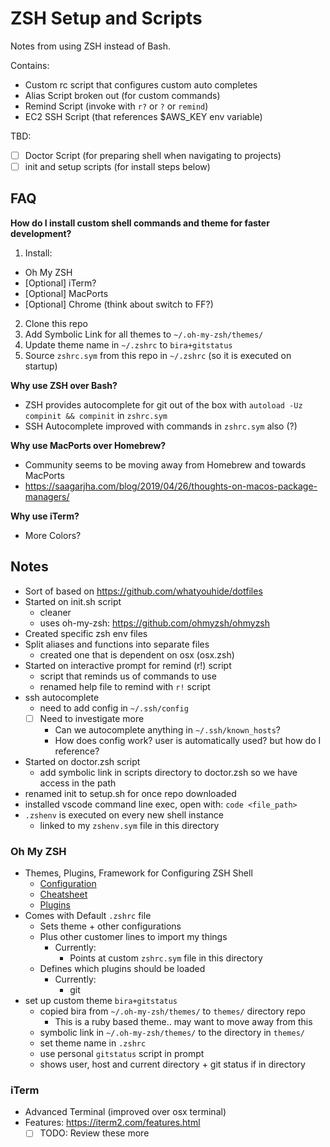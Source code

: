 # ZSH Setup and Scripts
Notes from using ZSH instead of Bash.

Contains:
- Custom rc script that configures custom auto completes
- Alias Script broken out (for custom commands)
- Remind Script (invoke with `r?` or `?` or `remind`)
- EC2 SSH Script (that references $AWS_KEY env variable)

TBD: 
- [ ] Doctor Script (for preparing shell when navigating to projects)
- [ ] init and setup scripts (for install steps below)

## FAQ
**How do I install custom shell commands and theme for faster development?**
1. Install:
  - Oh My ZSH
  - [Optional] iTerm?
  - [Optional] MacPorts
  - [Optional] Chrome (think about switch to FF?)
2. Clone this repo
3. Add Symbolic Link for all themes to `~/.oh-my-zsh/themes/`
3. Update theme name in `~/.zshrc` to `bira+gitstatus`
4. Source `zshrc.sym` from this repo in `~/.zshrc` (so it is executed on startup)

**Why use ZSH over Bash?**
 - ZSH provides autocomplete for git out of the box with `autoload -Uz compinit && compinit` in `zshrc.sym`
 - SSH Autocomplete improved with commands in `zshrc.sym` also (?)

**Why use MacPorts over Homebrew?**
 - Community seems to be moving away from Homebrew and towards MacPorts
 - https://saagarjha.com/blog/2019/04/26/thoughts-on-macos-package-managers/

**Why use iTerm?**
 - More Colors?


## Notes
- Sort of based on https://github.com/whatyouhide/dotfiles
- Started on init.sh script
  - cleaner
  - uses oh-my-zsh: https://github.com/ohmyzsh/ohmyzsh
- Created specific zsh env files
- Split aliases and functions into separate files
  - created one that is dependent on osx (osx.zsh)
- Started on interactive prompt for remind (r!) script
  - script that reminds us of commands to use
  - renamed help file to remind with `r!` script
- ssh autocomplete
  - need to add config in `~/.ssh/config`
  - [ ] Need to investigate more
    - Can we autocomplete anything in `~/.ssh/known_hosts`?
    - How does config work? user is automatically used? but how do I reference? 
- Started on doctor.zsh script
  - add symbolic link in scripts directory to doctor.zsh so we have access in the path
- renamed init to setup.sh for once repo downloaded
- installed vscode command line exec, open with: `code <file_path>`
- `.zshenv` is executed on every new shell instance
  - linked to my `zshenv.sym` file in this directory

### Oh My ZSH
- Themes, Plugins, Framework for Configuring ZSH Shell
  - [Configuration](https://github.com/ohmyzsh/ohmyzsh/wiki/Settings)
  - [Cheatsheet](https://github.com/ohmyzsh/ohmyzsh/wiki/Cheatsheet)
  - [Plugins](https://github.com/ohmyzsh/ohmyzsh/wiki/Plugins)
- Comes with Default `.zshrc` file
  - Sets theme + other configurations
  - Plus other customer lines to import my things
    - Currently:
      - Points at custom `zshrc.sym` file in this directory
  - Defines which plugins should be loaded 
    - Currently:
      - git
- set up custom theme `bira+gitstatus`
  - copied bira from `~/.oh-my-zsh/themes/` to `themes/` directory repo
    - This is a ruby based theme.. may want to move away from this
  - symbolic link in `~/.oh-my-zsh/themes/` to the directory in `themes/`
  - set theme name in `.zshrc`
  - use personal `gitstatus` script in prompt
  - shows user, host and current directory + git status if in directory

### iTerm
- Advanced Terminal (improved over osx terminal)
- Features: https://iterm2.com/features.html
  - [ ] TODO: Review these more